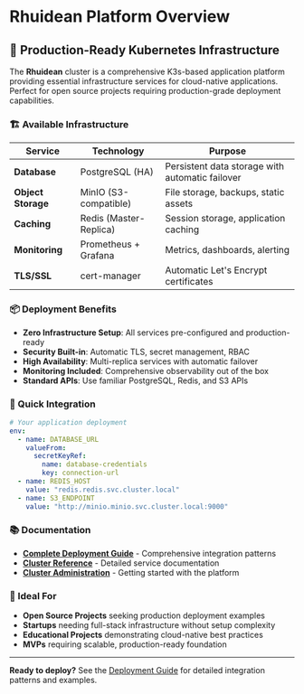 # Rhuidean Platform Overview

## 🚀 Production-Ready Kubernetes Infrastructure

The **Rhuidean** cluster is a comprehensive K3s-based application platform providing essential infrastructure services for cloud-native applications. Perfect for open source projects requiring production-grade deployment capabilities.

### 🏗️ Available Infrastructure

| Service            | Technology             | Purpose                                         |
| ------------------ | ---------------------- | ----------------------------------------------- |
| **Database**       | PostgreSQL (HA)        | Persistent data storage with automatic failover |
| **Object Storage** | MinIO (S3-compatible)  | File storage, backups, static assets            |
| **Caching**        | Redis (Master-Replica) | Session storage, application caching            |
| **Monitoring**     | Prometheus + Grafana   | Metrics, dashboards, alerting                   |
| **TLS/SSL**        | cert-manager           | Automatic Let's Encrypt certificates            |

### 📦 Deployment Benefits

- **Zero Infrastructure Setup**: All services pre-configured and production-ready
- **Security Built-in**: Automatic TLS, secret management, RBAC
- **High Availability**: Multi-replica services with automatic failover
- **Monitoring Included**: Comprehensive observability out of the box
- **Standard APIs**: Use familiar PostgreSQL, Redis, and S3 APIs

### 🎯 Quick Integration

```yaml
# Your application deployment
env:
  - name: DATABASE_URL
    valueFrom:
      secretKeyRef:
        name: database-credentials
        key: connection-url
  - name: REDIS_HOST
    value: "redis.redis.svc.cluster.local"
  - name: S3_ENDPOINT
    value: "http://minio.minio.svc.cluster.local:9000"
```

### 📚 Documentation

- **[Complete Deployment Guide](CLUSTER_DEPLOYMENT_GUIDE.md)** - Comprehensive integration patterns
- **[Cluster Reference](CLUSTER_REFERENCE.md)** - Detailed service documentation
- **[Cluster Administration](README.md)** - Getting started with the platform

### 🌟 Ideal For

- **Open Source Projects** seeking production deployment examples
- **Startups** needing full-stack infrastructure without setup complexity
- **Educational Projects** demonstrating cloud-native best practices
- **MVPs** requiring scalable, production-ready foundation

---

**Ready to deploy?** See the [Deployment Guide](CLUSTER_DEPLOYMENT_GUIDE.md) for detailed integration patterns and examples.
